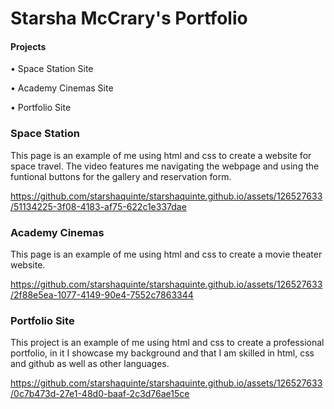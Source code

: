 <h1>Starsha McCrary's Portfolio</h1>

<h4>Projects</h4>
<p>&#8226; Space Station Site</p>
<p>&#8226; Academy Cinemas Site</p>
<p>&#8226; Portfolio Site</P>

<h3>Space Station</h3>
<p>This page is an example of me using html and css to create a website for space travel. The video features me navigating the webpage and using the funtional buttons for the gallery and reservation form.</p>



https://github.com/starshaquinte/starshaquinte.github.io/assets/126527633/51134225-3f08-4183-af75-622c1e337dae



<h3>Academy Cinemas</h3>
<p>This page is an example of me using html and css to create a movie theater website.</p>


https://github.com/starshaquinte/starshaquinte.github.io/assets/126527633/2f88e5ea-1077-4149-90e4-7552c7863344




<h3>Portfolio Site</h3>
<p>This project is an example of me using html and css to create a professional portfolio, in it I showcase my background and that I am skilled in html, css and github as well as other languages.</p>


https://github.com/starshaquinte/starshaquinte.github.io/assets/126527633/0c7b473d-27e1-48d0-baaf-2c3d76ae15ce


